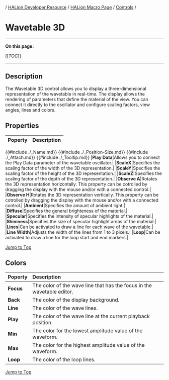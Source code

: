 / [HALion Developer Resource](../../HALion-Developer-Resource.md) / [HALion Macro Page](./HALion-Macro-Page.md) / [Controls](./Controls.md) /

# Wavetable 3D

---

**On this page:**

[[_TOC_]]

---

## Description

The Wavetable 3D control allows you to display a three-dimensional representation of the wavetable in real-time. The display allows the rendering of parameters that define the material of the view. You can connect it directly to the oscillator and configure scaling factors, view angles, lines and colors.

## Properties

|Poperty|Description|
|:-|:-|
{{#include ./_Name.md}}
{{#include ./_Position-Size.md}}
{{#include ./_Attach.md}}
{{#include ./_Tooltip.md}}
|**Play Data**|Allows you to connect the Play Data parameter of the wavetable oscillator.|
|**ScaleX**|Specifies the scaling factor of the width of the 3D representation.|
|**ScaleY**|Specifies the scaling factor of the height of the 3D representation.|
|**ScaleZ**|Specifies the scaling factor of the depth of the 3D representation.|
|**Observe A**|Rotates the 3D representation horizontally. This property can be cotrolled by dragging the display with the mouse and/or with a connected control.|
|**Observe H**|Rotates the 3D representation vertically. This property can be cotrolled by dragging the display with the mouse and/or with a connected control.|
|**Ambient**|Specifies the amount of ambient light.|
|**Diffuse**|Specifies the general brighteness of the material.|
|**Specular**|Specifies the intensity of specular highlights of the material.|
|**Shininess**|Specifies the size of specular highlight areas of the material.|
|**Lines**|Can be activated to draw a line for each wave of the wavetable.|
|**Line Width**|Adjusts the width of the lines from 1 to 3 pixels.|
|**Loop**|Can be activated to draw a line for the loop start and end markers.|

[Jump to Top ](#wavetable-3d)

## Colors

|Poperty|Description|
|:-|:-|
|**Focus**|The color of the wave line that has the focus in the wavetable editor.|
|**Back**|The color of the display background.|
|**Line**|The color of the wave lines.|
|**Play**|The color of the wave line at the current playback position.|
|**Min**|The color for the lowest amplitude value of the waveform.|
|**Max**|The color for the highest amplitude value of the waveform.|
|**Loop**|The color of the loop lines.|

[Jump to Top ](#wavetable-3d)